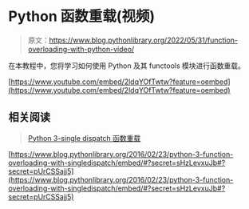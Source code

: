 # Python 函数重载(视频)

> 原文：<https://www.blog.pythonlibrary.org/2022/05/31/function-overloading-with-python-video/>

在本教程中，您将学习如何使用 Python 及其 functools 模块进行函数重载。

[https://www.youtube.com/embed/2ldqYOfTwtw?feature=oembed](https://www.youtube.com/embed/2ldqYOfTwtw?feature=oembed)

## 相关阅读

> [Python 3-single dispatch 函数重载](https://www.blog.pythonlibrary.org/2016/02/23/python-3-function-overloading-with-singledispatch/)

[https://www.blog.pythonlibrary.org/2016/02/23/python-3-function-overloading-with-singledispatch/embed/#?secret=sHzLevxuJb#?secret=pUrCSSajj5](https://www.blog.pythonlibrary.org/2016/02/23/python-3-function-overloading-with-singledispatch/embed/#?secret=sHzLevxuJb#?secret=pUrCSSajj5)